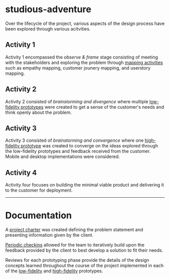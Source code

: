 # studious-adventure
Over the lifecycle of the project, various aspects of the design process have been explored through various acitvities.

## Activity 1
Activity 1 encompassed the *observe & frame* stage consisting of meeting with the stakeholders and exploring the problem through [mapping activities](Mapping%20Activities/) such as empathy mapping, customer jounery mapping, and userstory mapping.

## Activity 2
Activity 2 consisted of *brainstorming and divergence* where multiple [low-fidelity prototypes](Low%20Fidelity%20Prototypes/) were created to get a sense of the customer's needs and think openly about the problem.

## Activity 3
Activity 3 consisted of *brainstorming and convergence* where one [high-fidelity prototype](High%20Fidelity%20Prototype/) was created to converge on the ideas explored through the low-fidelity prototypes and feedback received from the customer. Mobile and desktop implementations were considered.

## Activity 4
Activity four focuses on building the minimal viable product and delivering it to the customer for deployment.

---

# Documentation

A [project charter](Documentation/ProjectCharter.md) was created defining the problem statement and presenting information given by the client.

[Periodic checkins](Documentation/Client-checkin-summary-notes.md) allowed for the team to iteratively build upon the feedback provided by the client to best develop a solution to fit their needs.

Reviews for each prototyping phase provide the details of the design concepts learned throughout the course of the project implemented in each of the [low-fidelity](Prototyping/Low%20Fidelity%20Prototypes/Lofi-prototype-review.md) and [high-fidelity](Prototyping/High%20Fidelity%20Prototype/Hifi-prototype-review.md) prototypes.

